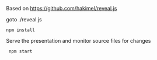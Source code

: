 

Based on https://github.com/hakimel/reveal.js


goto ./reveal.js

	npm install


Serve the presentation and monitor source files for changes


	 npm start



